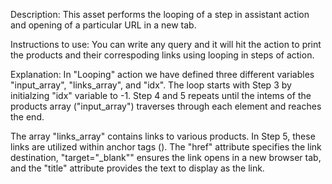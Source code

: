 
Description: This asset performs the looping of a step in assistant action and opening of a particular URL in a new tab.

Instructions to use: You can write any query and it will hit the action to print the products and their correspoding links using looping in steps of action. 

Explanation: 
In "Looping" action we have defined three different variables "input_array", "links_array", and "idx".
The loop starts with Step 3 by initialzing "idx" variable to -1.
Step 4 and 5 repeats until the intems of the products array ("input_array") traverses through each element and reaches the end.

The array "links_array" contains links to various products. In Step 5, these links are utilized within anchor tags (<a href="..."></a>).
The "href" attribute specifies the link destination, "target="_blank"" ensures the link opens in a new browser tab, and the "title" attribute provides the text to display as the link.
